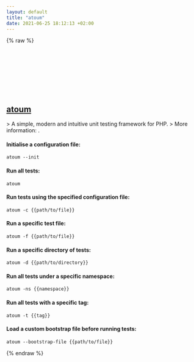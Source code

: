 ```yaml
---
layout: default
title: "atoum"
date: 2021-06-25 18:12:13 +02:00
---
```

{% raw %}
<h2 id="atoum">
  <a href="/en/common/atoum.html">atoum</a> <a href="#atoum"><svg class="icon">
    <use href="/assets/images/unicode_sprite.svg#link" />
  </svg></a>
</h2>
> A simple, modern and intuitive unit testing framework for PHP.
> More information: <http://atoum.org>.

#### Initialise a configuration file:
```shell
atoum --init
```
#### Run all tests:
```shell
atoum
```
#### Run tests using the specified configuration file:
```shell
atoum -c {{path/to/file}}
```
#### Run a specific test file:
```shell
atoum -f {{path/to/file}}
```
#### Run a specific directory of tests:
```shell
atoum -d {{path/to/directory}}
```
#### Run all tests under a specific namespace:
```shell
atoum -ns {{namespace}}
```
#### Run all tests with a specific tag:
```shell
atoum -t {{tag}}
```
#### Load a custom bootstrap file before running tests:
```shell
atoum --bootstrap-file {{path/to/file}}
```
{% endraw %}